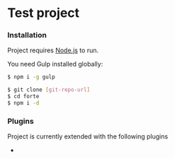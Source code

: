 # Test project

### Installation

Project requires [Node.js](https://nodejs.org/) to run.

You need Gulp installed globally:

```sh
$ npm i -g gulp
```

```sh
$ git clone [git-repo-url]
$ cd forte
$ npm i -d
```

### Plugins

Project is currently extended with the following plugins

*